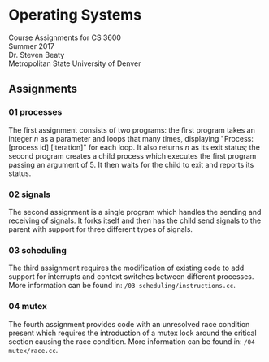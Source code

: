 # Operating Systems
Course Assignments for CS 3600  
Summer 2017  
Dr. Steven Beaty  
Metropolitan State University of Denver

## Assignments
### 01 processes
The first assignment consists of two programs: the first program takes an integer *n* as a parameter and loops that many times, displaying "Process: [process id] [iteration]" for each loop. It also returns *n* as its exit status; the second program creates a child process which executes the first program passing an argument of 5. It then waits for the child to exit and reports its status.
### 02 signals
The second assignment is a single program which handles the sending and receiving of signals. It forks itself and then has the child send signals to the parent with support for three different types of signals.
### 03 scheduling
The third assignment requires the modification of existing code to add support for interrupts and context switches between different processes. More information can be found in: `/03 scheduling/instructions.cc`.
### 04 mutex
The fourth assignment provides code with an unresolved race condition present which requires the introduction of a mutex lock around the critical section causing the race condition. More information can be found in: `/04 mutex/race.cc`.
